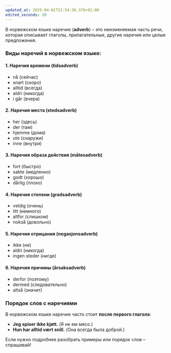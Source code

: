 ```yaml
---
updated_at: 2025-04-01T22:54:38.376+02:00
edited_seconds: 30
---
```

В норвежском языке наречие (**adverb**) – это неизменяемая часть речи, которая описывает глаголы, прилагательные, другие наречия или целые предложения.

### **Виды наречий в норвежском языке:**

#### **1. Наречия времени (tidsadverb)**

- nå (сейчас)    
- snart (скоро)    
- alltid (всегда)    
- aldri (никогда)    
- i går (вчера)    

#### **2. Наречия места (stedsadverb)**

- her (здесь)    
- der (там)    
- hjemme (дома)    
- ute (снаружи)    
- inne (внутри)    

#### **3. Наречия образа действия (måtesadverb)**

- fort (быстро)    
- sakte (медленно)    
- godt (хорошо)    
- dårlig (плохо)    

#### **4. Наречия степени (gradsadverb)**

- veldig (очень)    
- litt (немного)    
- altfor (слишком)    
- nokså (довольно)    

#### **5. Наречия отрицания (negasjonsadverb)**

- ikke (не)    
- aldri (никогда)    
- ingen steder (нигде)    

#### **6. Наречия причины (årsaksadverb)**

- derfor (поэтому)    
- dermed (следовательно)    
- altså (значит)    

### **Порядок слов с наречиями**

В норвежском языке наречие часто стоит **после первого глагола**:

- **Jeg spiser ikke kjøtt.** (Я не ем мясо.)    
- **Hun har alltid vært snill.** (Она всегда была доброй.)    

Если нужно подробнее разобрать примеры или порядок слов – спрашивай!